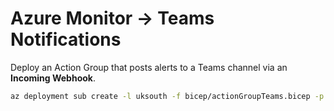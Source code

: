 
# Azure Monitor → Teams Notifications

Deploy an Action Group that posts alerts to a Teams channel via an **Incoming Webhook**.

```bash
az deployment sub create -l uksouth -f bicep/actionGroupTeams.bicep -p groupName=ag-teams webhookUri=<secret>
```
